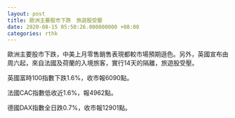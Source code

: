 ```yaml
---
layout: post
title: 歐洲主要股市下跌　旅遊股受壓
date: 2020-08-15 05:50:26.000000000 +08:00
categories: rthk
---
```


歐洲主要股市下跌，中美上月零售銷售表現都較市場預期遜色。另外，英國宣布由周六起，來自法國及荷蘭的入境旅客，實行14天的隔離，旅遊股受壓。

英國富時100指數下跌1.6%，收市報6090點。

法國CAC指數低收近1.6%，報4962點。

德國DAX指數全日跌0.7%，收市報12901點。
